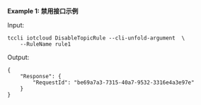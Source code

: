 **Example 1: 禁用接口示例**



Input: 

```
tccli iotcloud DisableTopicRule --cli-unfold-argument  \
    --RuleName rule1
```

Output: 
```
{
    "Response": {
        "RequestId": "be69a7a3-7315-40a7-9532-3316e4a3e97e"
    }
}
```


